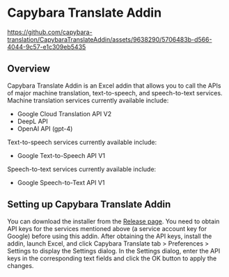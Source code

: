 ﻿# Capybara Translate Addin

https://github.com/capybara-translation/CapybaraTranslateAddin/assets/9638290/5706483b-d566-4044-9c57-e1c309eb5435

## Overview
Capybara Translate Addin is an Excel addin that allows you to call the APIs of major machine translation, text-to-speech, and speech-to-text services.
Machine translation services currently available include:

- Google Cloud Translation API V2
- DeepL API
- OpenAI API (gpt-4)

Text-to-speech services currently available include:

- Google Text-to-Speech API V1

Speech-to-text services currently available include:

- Google Speech-to-Text API V1

## Setting up Capybara Translate Addin

You can download the installer from the [Release page](https://github.com/capybara-translation/CapybaraTranslateAddin/releases).
You need to obtain API keys for the services mentioned above (a service account key for Google) before using this addin. After obtaining the API keys, install the addin, launch Excel, and click Capybara Translate tab > Preferences > Settings to display the Settings dialog. In the Settings dialog, enter the API keys in the corresponding text fields and click the OK button to apply the changes.

